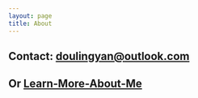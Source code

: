 ```yaml
---
layout: page
title: About
---
```


Contact: doulingyan@outlook.com
--------------------------------------------------

Or [Learn-More-About-Me](http://lingyea.xyz/me/)
--------------------------------------------------
